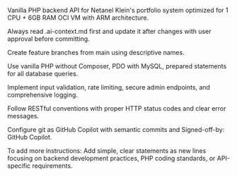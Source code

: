 Vanilla PHP backend API for Netanel Klein's portfolio system optimized for 1 CPU + 6GB RAM OCI VM with ARM architecture.

Always read .ai-context.md first and update it after changes with user approval before committing.

Create feature branches from main using descriptive names.

Use vanilla PHP without Composer, PDO with MySQL, prepared statements for all database queries.

Implement input validation, rate limiting, secure admin endpoints, and comprehensive logging.

Follow RESTful conventions with proper HTTP status codes and clear error messages.

Configure git as GitHub Copilot with semantic commits and Signed-off-by: GitHub Copilot.

To add more instructions: Add simple, clear statements as new lines focusing on backend development practices, PHP coding standards, or API-specific requirements.
